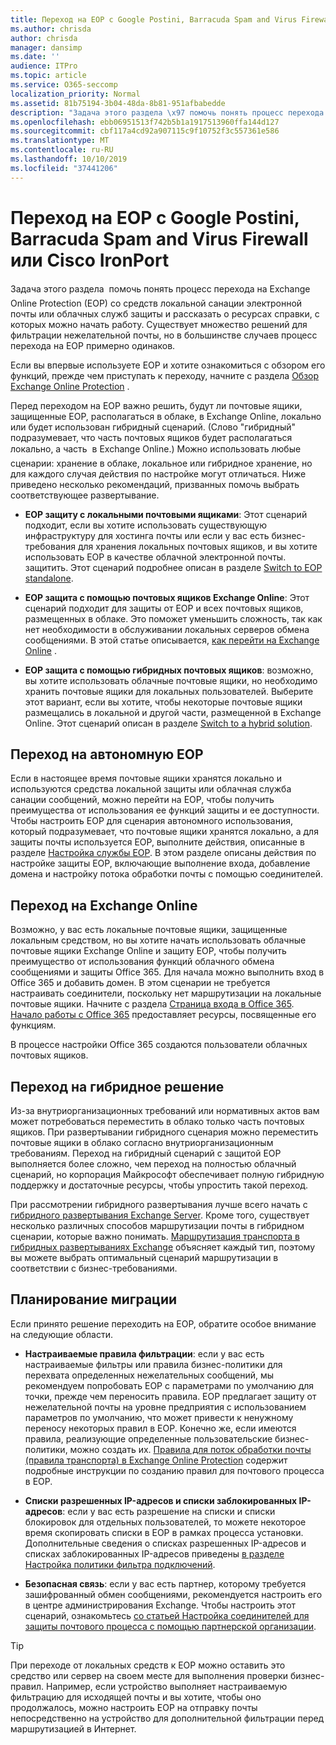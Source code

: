 ```yaml
---
title: Переход на EOP с Google Postini, Barracuda Spam and Virus Firewall или Cisco IronPort
ms.author: chrisda
author: chrisda
manager: dansimp
ms.date: ''
audience: ITPro
ms.topic: article
ms.service: O365-seccomp
localization_priority: Normal
ms.assetid: 81b75194-3b04-48da-8b81-951afbabedde
description: "Задача этого раздела \x97 помочь понять процесс перехода на Exchange Online Protection (EOP) со средств локальной санации электронной почты или облачных служб защиты и рассказать о ресурсах справки, с которых можно начать работу."
ms.openlocfilehash: ebb06951513f742b5b1a1917513960ffa144d127
ms.sourcegitcommit: cbf117a4cd92a907115c9f10752f3c557361e586
ms.translationtype: MT
ms.contentlocale: ru-RU
ms.lasthandoff: 10/10/2019
ms.locfileid: "37441206"
---
```

# <a name="switch-to-eop-from-google-postini-the-barracuda-spam-and-virus-firewall-or-cisco-ironport"></a>Переход на EOP с Google Postini, Barracuda Spam and Virus Firewall или Cisco IronPort

 Задача этого раздела  помочь понять процесс перехода на Exchange Online Protection (EOP) со средств локальной санации электронной почты или облачных служб защиты и рассказать о ресурсах справки, с которых можно начать работу. Существует множество решений для фильтрации нежелательной почты, но в большинстве случаев процесс перехода на EOP примерно одинаков.

Если вы впервые используете EOP и хотите ознакомиться с обзором его функций, прежде чем приступать к переходу, начните с раздела [Обзор Exchange Online Protection](exchange-online-protection-overview.md) .

Перед переходом на EOP важно решить, будут ли почтовые ящики, защищенные EOP, располагаться в облаке, в Exchange Online, локально или будет использован гибридный сценарий. (Слово "гибридный" подразумевает, что часть почтовых ящиков будет располагаться локально, а часть  в Exchange Online.) Можно использовать любые сценарии: хранение в облаке, локальное или гибридное хранение, но для каждого случая действия по настройке могут отличаться. Ниже приведено несколько рекомендаций, призванных помочь выбрать соответствующее развертывание.

- **EOP защиту с локальными почтовыми ящиками**: Этот сценарий подходит, если вы хотите использовать существующую инфраструктуру для хостинга почты или если у вас есть бизнес-требования для хранения локальных почтовых ящиков, и вы хотите использовать EOP в качестве облачной электронной почты. защитить. Этот сценарий подробнее описан в разделе [Switch to EOP standalone](#switch-to-eop-standalone).

- **EOP защита с помощью почтовых ящиков Exchange Online**: Этот сценарий подходит для защиты от EOP и всех почтовых ящиков, размещенных в облаке. Это поможет уменьшить сложность, так как нет необходимости в обслуживании локальных серверов обмена сообщениями. В этой статье описывается, [как перейти на Exchange Online](#switch-to-exchange-online) .

- **EOP защита с помощью гибридных почтовых ящиков**: возможно, вы хотите использовать облачные почтовые ящики, но необходимо хранить почтовые ящики для локальных пользователей. Выберите этот вариант, если вы хотите, чтобы некоторые почтовые ящики размещались в локальной и другой части, размещенной в Exchange Online. Этот сценарий описан в разделе [Switch to a hybrid solution](#switch-to-a-hybrid-solution).

## <a name="switch-to-eop-standalone"></a>Переход на автономную EOP

Если в настоящее время почтовые ящики хранятся локально и используются средства локальной защиты или облачная служба санации сообщений, можно перейти на EOP, чтобы получить преимущества от использования ее функций защиты и ее доступности. Чтобы настроить EOP для сценария автономного использования, который подразумевает, что почтовые ящики хранятся локально, а для защиты почты используется EOP, выполните действия, описанные в разделе [Настройка службы EOP](set-up-your-eop-service.md). В этом разделе описаны действия по настройке защиты EOP, включающие выполнение входа, добавление домена и настройку потока обработки почты с помощью соединителей.

## <a name="switch-to-exchange-online"></a>Переход на Exchange Online

Возможно, у вас есть локальные почтовые ящики, защищенные локальным средством, но вы хотите начать использовать облачные почтовые ящики Exchange Online и защиту EOP, чтобы получить преимущество от использования функций облачного обмена сообщениями и защиты Office 365. Для начала можно выполнить вход в Office 365 и добавить домен. В этом сценарии не требуется настраивать соединители, поскольку нет маршрутизации на локальные почтовые ящики. Начните с раздела [Страница входа в Office 365](https://www.microsoft.com/office365/online-software.aspx). [Начало работы с Office 365](https://go.microsoft.com/fwlink/p/?LinkId=275407) предоставляет ресурсы, посвященные его функциям.

В процессе настройки Office 365 создаются пользователи облачных почтовых ящиков.

## <a name="switch-to-a-hybrid-solution"></a>Переход на гибридное решение

Из-за внутриорганизационных требований или нормативных актов вам может потребоваться переместить в облако только часть почтовых ящиков. При развертывании гибридного сценария можно переместить почтовые ящики в облако согласно внутриорганизационным требованиям. Переход на гибридный сценарий с защитой EOP выполняется более сложно, чем переход на полностью облачный сценарий, но корпорация Майкрософт обеспечивает полную гибридную поддержку и достаточные ресурсы, чтобы упростить такой переход.

При рассмотрении гибридного развертывания лучше всего начать с [гибридного развертывания Exchange Server](https://docs.microsoft.com/exchange/exchange-hybrid). Кроме того, существует несколько различных способов маршрутизации почты в гибридном сценарии, которые важно понимать. [Маршрутизация транспорта в гибридных развертываниях Exchange](https://docs.microsoft.com/exchange/transport-routing) объясняет каждый тип, поэтому вы можете выбрать оптимальный сценарий маршрутизации в соответствии с бизнес-требованиями.

## <a name="migration-planning"></a>Планирование миграции

Если принято решение переходить на EOP, обратите особое внимание на следующие области.

- **Настраиваемые правила фильтрации**: если у вас есть настраиваемые фильтры или правила бизнес-политики для перехвата определенных нежелательных сообщений, мы рекомендуем попробовать EOP с параметрами по умолчанию для точки, прежде чем переносить правила. EOP предлагает защиту от нежелательной почты на уровне предприятия с использованием параметров по умолчанию, что может привести к ненужному переносу некоторых правил в EOP. Конечно же, если имеются правила, реализующие определенные пользовательские бизнес-политики, можно создать их. [Правила для поток обработки почты (правила транспорта) в Exchange Online Protection](mail-flow-rules-transport-rules-0.md) содержит подробные инструкции по созданию правил для почтового процесса в EOP.

- **Списки разрешенных IP-адресов и списки заблокированных IP-адресов**: если у вас есть разрешение на списки и списки блокировок для отдельных пользователей, то можете некоторое время скопировать списки в EOP в рамках процесса установки. Дополнительные сведения о списках разрешенных IP-адресов и списках заблокированных IP-адресов приведены [в разделе Настройка политики фильтра подключений](configure-the-connection-filter-policy.md).

- **Безопасная связь**: если у вас есть партнер, которому требуется зашифрованный обмен сообщениями, рекомендуется настроить его в центре администрирования Exchange. Чтобы настроить этот сценарий, ознакомьтесь [со статьей Настройка соединителей для защиты почтового процесса с помощью партнерской организации](https://docs.microsoft.com/exchange/mail-flow-best-practices/use-connectors-to-configure-mail-flow/set-up-connectors-for-secure-mail-flow-with-a-partner).

> [!TIP]
> При переходе от локальных средств к EOP можно оставить это средство или сервер на своем месте для выполнения проверки бизнес-правил. Например, если устройство выполняет настраиваемую фильтрацию для исходящей почты и вы хотите, чтобы оно продолжалось, можно настроить EOP на отправку почты непосредственно на устройство для дополнительной фильтрации перед маршрутизацией в Интернет.
